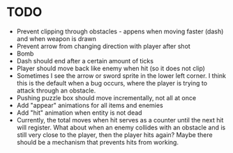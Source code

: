 # TODO

* Prevent clipping through obstacles - appens when moving faster (dash) and when weapon is drawn
* Prevent arrow from changing direction with player after shot
* Bomb
* Dash should end after a certain amount of ticks
* Player should move back like enemy when hit (so it does not clip)
* Sometimes I see the arrow or sword sprite in the lower left corner. I think this is the default when a bug occurs, where the player is trying to attack through an obstacle.
* Pushing puzzle box should move incrementally, not all at once
* Add "appear" animations for all items and enemies
* Add "hit" animation when entity is not dead
* Currently, the total moves when hit serves as a counter until the next hit will register. What about when an enemy collides with an obstacle and is still very close to the player, then the player hits again? Maybe there should be a mechanism that prevents hits from working.

